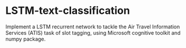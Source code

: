 # LSTM-text-classification

Implement a LSTM recurrent network to tackle the Air Travel Information Services (ATIS) task of slot tagging, using Microsoft cognitive toolkit and numpy package.
